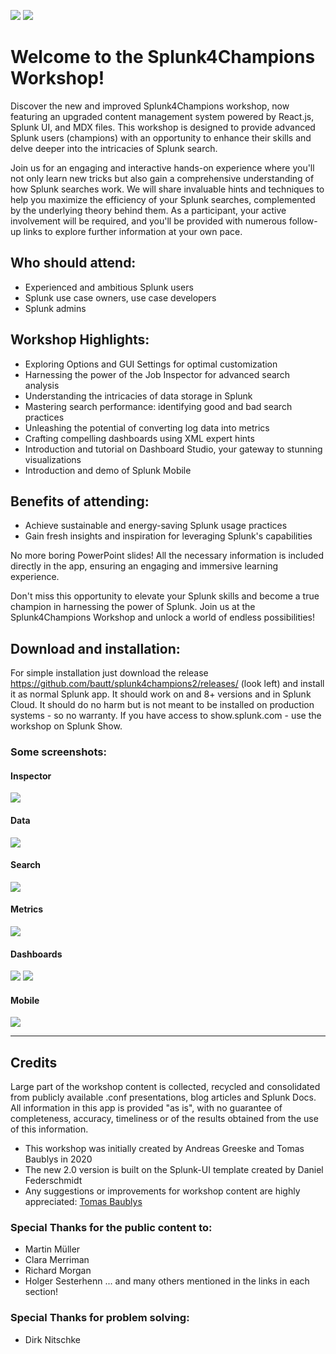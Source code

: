 ![](https://github.com/bautt/splunk4champions2/blob/main/src/package/appserver/static/images/champignon_schwarz_trans_150x150.png#gh-light-mode-only) ![](https://github.com/bautt/splunk4champions2/blob/main/src/package/appserver/static/images/champignon_weiss_trans_150x150.png#gh-dark-mode-only)

 # Welcome to the Splunk4Champions Workshop!
Discover the new and improved Splunk4Champions workshop, now featuring an upgraded content management system powered by React.js, Splunk UI, and MDX files. This workshop is designed to provide advanced Splunk users (champions) with an opportunity to enhance their skills and delve deeper into the intricacies of Splunk search.

Join us for an engaging and interactive hands-on experience where you'll not only learn new tricks but also gain a comprehensive understanding of how Splunk searches work. We will share invaluable hints and techniques to help you maximize the efficiency of your Splunk searches, complemented by the underlying theory behind them. As a participant, your active involvement will be required, and you'll be provided with numerous follow-up links to explore further information at your own pace.

## Who should attend:
- Experienced and ambitious Splunk users
- Splunk use case owners, use case developers
- Splunk admins

## Workshop Highlights:
- Exploring Options and GUI Settings for optimal customization
- Harnessing the power of the Job Inspector for advanced search analysis
- Understanding the intricacies of data storage in Splunk
- Mastering search performance: identifying good and bad search practices
- Unleashing the potential of converting log data into metrics
- Crafting compelling dashboards using XML expert hints
- Introduction and tutorial on Dashboard Studio, your gateway to stunning visualizations
- Introduction and demo of Splunk Mobile 

## Benefits of attending:
- Achieve sustainable and energy-saving Splunk usage practices
- Gain fresh insights and inspiration for leveraging Splunk's capabilities

No more boring PowerPoint slides! All the necessary information is included directly in the app, ensuring an engaging and immersive learning experience.

Don't miss this opportunity to elevate your Splunk skills and become a true champion in harnessing the power of Splunk. Join us at the Splunk4Champions Workshop and unlock a world of endless possibilities!

## Download and installation:
For simple installation just download the release https://github.com/bautt/splunk4champions2/releases/ (look left) and install it as normal Splunk app. It should work on and 8+ versions and in Splunk Cloud. It should do no harm but is not meant to be installed on production systems - so no warranty. 
If you have access to show.splunk.com - use the workshop on Splunk Show. 


### Some screenshots:

#### Inspector
![](https://github.com/bautt/splunk4champions2/blob/main/src/package/appserver/static/images/Screenshot_inspector.png)
#### Data
![](https://github.com/bautt/splunk4champions2/blob/main/src/package/appserver/static/images/Screenshot_data.png)
#### Search
![](https://github.com/bautt/splunk4champions2/blob/main/src/package/appserver/static/images/Screenhot_search.png)
#### Metrics
![](https://github.com/bautt/splunk4champions2/blob/main/src/package/appserver/static/images/Screenshot_metrics.png)
#### Dashboards
![](https://github.com/bautt/splunk4champions2/blob/main/src/package/appserver/static/images/Screenshot_base.png)
![](https://github.com/bautt/splunk4champions2/blob/main/src/package/appserver/static/images/Screenshot_colors.png)
#### Mobile
![](https://github.com/bautt/splunk4champions2/blob/main/src/package/appserver/static/images/Screenshot_mobile.png)

___
## Credits

Large part of the workshop content is collected, recycled and consolidated from publicly available .conf 
presentations, blog articles and Splunk Docs.  All information in this app is provided "as is", with no guarantee of completeness, accuracy, 
timeliness or of the results obtained from the use of this information.


* This workshop was initially created by Andreas Greeske</Link> and Tomas Baublys in 2020
* The new 2.0 version is built on the Splunk-UI template created by Daniel Federschmidt
* Any suggestions or improvements for workshop content are highly appreciated: [Tomas Baublys](mailto:tbaublys@splunk.com)


### Special Thanks for the public content to:
*  Martin Müller
*  Clara Merriman
*  Richard Morgan
*  Holger Sesterhenn
...
and many others mentioned in the links in each section! 


### Special Thanks for problem solving: 
*  Dirk Nitschke
